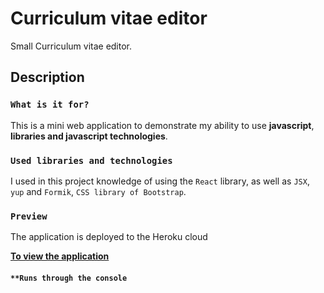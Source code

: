# Curriculum vitae editor

Small Curriculum vitae editor.

## Description

### `What is it for?`

This is a mini web application to demonstrate my ability to use **javascript**, **libraries and javascript technologies**.

### `Used libraries and technologies`

I used in this project knowledge of using the `React` library, as well as `JSX`, `yup` and `Formik`, `CSS library of Bootstrap`.

### `Preview`

The application is deployed to the Heroku cloud

**[To view the application](https://justedlevcvapp.herokuapp.com/)**

#### `**Runs through the console`
